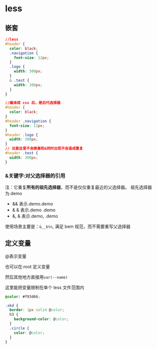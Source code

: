 # less

## 嵌套

```css
//less
#header {
  color: black;
  .navigation {
    font-size: 12px;
  }
  .logo {
    width: 300px;
  }
  & .test {
    width: 300px;
  }
}

//编译成 css 后，是后代选择器
#header {
  color: black;
}
#header .navigation {
  font-size: 12px;
}
#header .logo {
  width: 300px;
}
// 注意这里不会嵌套和&同时出现不会造成重复
#header .test {
  width: 300px;
}
```

### &关键字:对父选择器的引用

注：它重复**所有的祖先选择器**，而不是仅仅重复最近的父选择器。
祖先选择器为.demo

- && 表示.demo.demo
- & & 表示.demo .demo
- &, & 表示.demo, .demo

使用场景主要是：`&__btn`, 满足 bem 规范，而不需要重写父选择器

## 定义变量

@表示变量

也可以在:root 定义变量

然后其他地方直接用`var(--name)`

这里能把变量限制在单个 less 文件范围内

```css
@color: #f93d66;

.xkd {
  border: 1px solid @color;
  h3 {
    background-color: @color;
  }
  .circle {
    color: @color;
  }
}
```
